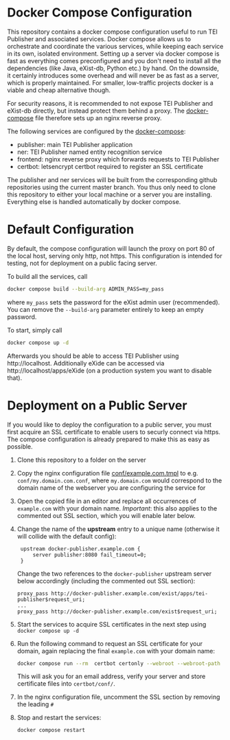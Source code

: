 # Docker Compose Configuration

This repository contains a docker compose configuration useful to run TEI Publisher and associated services. Docker compose allows us to orchestrate and coordinate the various services, while keeping each service in its own, isolated environment. Setting up a server via docker compose is fast as everything comes preconfigured and you don't need to install all the dependencies (like Java, eXist-db, Python etc.) by hand. On the downside, it certainly introduces some overhead and will never be as fast as a server, which is properly maintained. For smaller, low-traffic projects docker is a viable and cheap alternative though.

For security reasons, it is recommended to not expose TEI Publisher and eXist-db directly, but instead protect them behind a proxy. The [docker-compose](docker-compose.yml) file therefore sets up an nginx reverse proxy.

The following services are configured by the [docker-compose](docker-compose.yml):

* publisher: main TEI Publisher application
* ner: TEI Publisher named entity recognition service
* frontend: nginx reverse proxy which forwards requests to TEI Publisher
* certbot: letsencrypt certbot required to register an SSL certificate

The publisher and ner services will be built from the corresponding github repositories using the current master branch. You thus only need to clone this repository to either your local machine or a server you are installing. Everything else is handled automatically by docker compose.

# Default Configuration

By default, the compose configuration will launch the proxy on port 80 of the local host, serving only http, not https. This configuration is intended for testing, not for deployment on a public facing server.

To build all the services, call

```sh
docker compose build --build-arg ADMIN_PASS=my_pass
```

where `my_pass` sets the password for the eXist admin user (recommended). You can remove the `--build-arg` parameter entirely to keep an empty password.

To start, simply call

```sh
docker compose up -d
```

Afterwards you should be able to access TEI Publisher using http://localhost. Additionally eXide can be accessed via http://localhost/apps/eXide (on a production system you want to disable that).

# Deployment on a Public Server

If you would like to deploy the configuration to a public server, you must first acquire an SSL certificate to enable users to securly connect via https. The compose configuration is already prepared to make this as easy as possible.

1. Clone this repository to a folder on the server
1. Copy the nginx configuration file [conf/example.com.tmpl](conf/example.com.tmpl) to e.g. `conf/my.domain.com.conf`, where `my.domain.com` would correspond to the domain name of the webserver you are configuring the service for
2. Open the copied file in an editor and replace all occurrences of `example.com` with your domain name. *Important*: this also applies to the commented out SSL section, which you will enable later below.
3. Change the name of the **upstream** entry to a unique name (otherwise it will collide with the default config):
   ```
    upstream docker-publisher.example.com {
        server publisher:8080 fail_timeout=0;
    }
    ```

    Change the two references to the `docker-publisher` upstream server below accordingly (including the commented out SSL section):

    ```
    proxy_pass http://docker-publisher.example.com/exist/apps/tei-publisher$request_uri;
    ...
    proxy_pass http://docker-publisher.example.com/exist$request_uri;
    ```
4. Start the services to acquire SSL certificates in the next step using `docker compose up -d`
5. Run the following command to request an SSL certificate for your domain, again replacing the final `example.com` with your domain name:
   ```sh
   docker compose run --rm  certbot certonly --webroot --webroot-path /var/www/certbot/ -d example.com
   ```

   This will ask you for an email address, verify your server and store certificate files into `certbot/conf/`.

6. In the nginx configuration file, uncomment the SSL section by removing the leading `#`
7. Stop and restart the services:
   ```sh
   docker compose restart
   ```